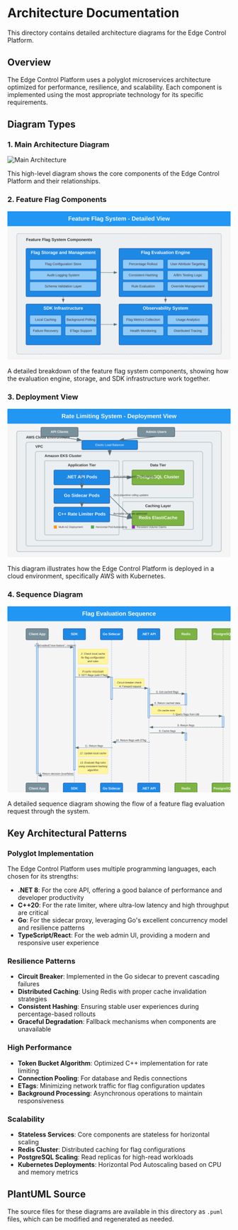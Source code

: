 # Architecture Documentation

This directory contains detailed architecture diagrams for the Edge Control Platform.

## Overview

The Edge Control Platform uses a polyglot microservices architecture optimized for performance, resilience, and scalability. Each component is implemented using the most appropriate technology for its specific requirements.

## Diagram Types

### 1. Main Architecture Diagram
![Main Architecture](../images/architecture/main.svg)

This high-level diagram shows the core components of the Edge Control Platform and their relationships.

### 2. Feature Flag Components
![Feature Flag Components](../images/architecture/feature-flag-components.svg)

A detailed breakdown of the feature flag system components, showing how the evaluation engine, storage, and SDK infrastructure work together.

### 3. Deployment View
![Deployment View](../images/architecture/deployment-view.svg)

This diagram illustrates how the Edge Control Platform is deployed in a cloud environment, specifically AWS with Kubernetes.

### 4. Sequence Diagram
![Sequence Diagram](../images/architecture/sequence-diagram.svg)

A detailed sequence diagram showing the flow of a feature flag evaluation request through the system.

## Key Architectural Patterns

### Polyglot Implementation

The Edge Control Platform uses multiple programming languages, each chosen for its strengths:

- **.NET 8**: For the core API, offering a good balance of performance and developer productivity
- **C++20**: For the rate limiter, where ultra-low latency and high throughput are critical
- **Go**: For the sidecar proxy, leveraging Go's excellent concurrency model and resilience patterns
- **TypeScript/React**: For the web admin UI, providing a modern and responsive user experience

### Resilience Patterns

- **Circuit Breaker**: Implemented in the Go sidecar to prevent cascading failures
- **Distributed Caching**: Using Redis with proper cache invalidation strategies
- **Consistent Hashing**: Ensuring stable user experiences during percentage-based rollouts
- **Graceful Degradation**: Fallback mechanisms when components are unavailable

### High Performance

- **Token Bucket Algorithm**: Optimized C++ implementation for rate limiting
- **Connection Pooling**: For database and Redis connections
- **ETags**: Minimizing network traffic for flag configuration updates
- **Background Processing**: Asynchronous operations to maintain responsiveness

### Scalability

- **Stateless Services**: Core components are stateless for horizontal scaling
- **Redis Cluster**: Distributed caching for flag configurations
- **PostgreSQL Scaling**: Read replicas for high-read workloads
- **Kubernetes Deployments**: Horizontal Pod Autoscaling based on CPU and memory metrics

## PlantUML Source

The source files for these diagrams are available in this directory as `.puml` files, which can be modified and regenerated as needed.

